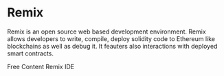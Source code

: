 # Remix

Remix is an open source web based development environment. Remix allows developers to write, compile, deploy solidity code to Ethereum like blockchains as well as debug it. It feauters also interactions with deployed smart contracts.

<ResourceGroupTitle>Free Content</ResourceGroupTitle>
<BadgeLink badgeText='Read' colorScheme='yellow' href='https://remix.ethereum.org/'>Remix IDE</BadgeLink>